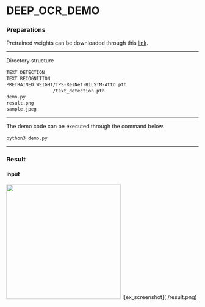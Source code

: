 # DEEP_OCR_DEMO

### Preparations

Pretrained weights can be downloaded through this [link](https://www.google.com/search?q=%EA%B5%AC%EA%B8%80+%EB%B2%88%EC%97%AD&sxsrf=ALeKk01rO3H-67qESuC73ilriIX1xUQjng%3A1628508623515&ei=zxERYfr5HrWj1e8P3rqHmA4&oq=%EA%B5%AC%EA%B8%80+%EB%B2%88%EC%97%AD&gs_lcp=Cgdnd3Mtd2l6EAMyBAgjECcyBAgjECcyCwgAEIAEELEDEIMBMgUIABCABDIECAAQQzIFCAAQgAQyBQgAEIAEMgUIABCABDIFCAAQgAQyBQgAEIAEOgcIABBHELADOggIABCABBCxA0oECEEYAFCoCFjXDWD4DmgBcAJ4AYAB4gGIAbcLkgEFMC41LjOYAQCgAQHIAQTAAQE&sclient=gws-wiz&ved=0ahUKEwi6nZKw66PyAhW1UfUHHV7dAeMQ4dUDCA4&uact=5).

---

Directory structure
```
TEXT_DETECTION
TEXT_RECOGNITION
PRETRAINED_WEIGHT/TPS-ResNet-BiLSTM-Attn.pth
                 /text_detection.pth
demo.py
result.png
sample.jpeg
```
---

The demo code can be executed through the command below.
```
python3 demo.py
```

---
### Result

#### input
<img src="./sample.jpeg)" width="300" height="300">
![ex_screenshot](./result.png)
